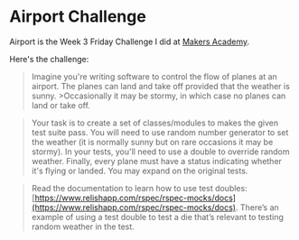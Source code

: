 Airport Challenge
====================

Airport is the Week 3 Friday Challenge I did at [Makers Academy](http://www.makersacademy.com).

Here's the challenge:

>Imagine you're writing software to control the flow of planes at an airport. The planes can land and take off provided that the weather is sunny. >Occasionally it may be stormy, in which case no planes can land or take off. 

>Your task is to create a set of classes/modules to makes the given test suite pass. You will need to use random number generator to set the weather (it is normally sunny but on rare occasions it may be stormy). In your tests, you'll need to use a double to override random weather. Finally, every plane must have a status indicating whether it's flying or landed. You may expand on the original tests.

>Read the documentation to learn how to use test doubles: [https://www.relishapp.com/rspec/rspec-mocks/docs](https://www.relishapp.com/rspec/rspec-mocks/docs). There’s an example of using a test double to test a die that’s relevant to testing random weather in the test.
